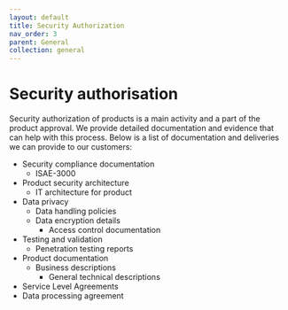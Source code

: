 ```yaml
---
layout: default
title: Security Authorization
nav_order: 3
parent: General
collection: general
---
```


# Security authorisation

Security authorization of products is a main activity and a part of the product approval. We provide detailed documentation and evidence that can help with this process. Below is a list of documentation and deliveries we can provide to our customers:
- Security compliance documentation
    - ISAE-3000
- Product security architecture
    - IT architecture for product
- Data privacy
    - Data handling policies
    - Data encryption details
        - Access control documentation
- Testing and validation
    - Penetration testing reports
- Product documentation
    - Business descriptions
        - General technical descriptions
- Service Level Agreements
- Data processing agreement